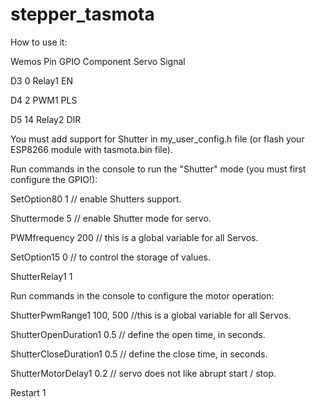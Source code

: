 # stepper_tasmota

How to use it:

Wemos Pin	GPIO	Component	Servo Signal

D3	0	Relay1	EN

D4	2	PWM1	PLS

D5	14	Relay2	DIR

You must add support for Shutter in my_user_config.h file (оr flash your ESP8266 module with tasmota.bin file).



Run commands in the console to run the "Shutter" mode (you must first configure the GPIO!):

SetOption80 1 // enable Shutters support.

Shuttermode 5 // enable Shutter mode for servo.

PWMfrequency 200 // this is a global variable for all Servos.

SetOption15 0 // to control the storage of values.

ShutterRelay1 1



Run commands in the console to configure the motor operation:

ShutterPwmRange1 100, 500 //this is a global variable for all Servos.

ShutterOpenDuration1 0.5 // define the open time, in seconds.

ShutterCloseDuration1 0.5 // define the close time, in seconds.

ShutterMotorDelay1 0.2 // servo does not like abrupt start / stop.

Restart 1

